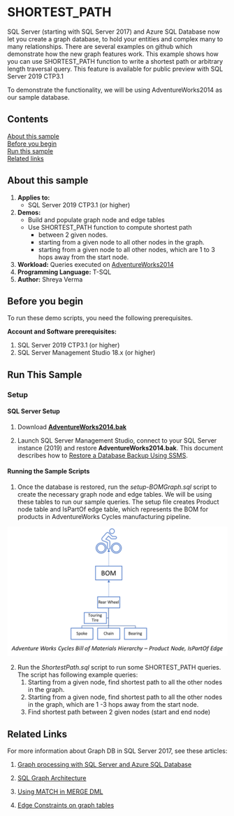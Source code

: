 # SHORTEST_PATH 
SQL Server (starting with SQL Server 2017) and Azure SQL Database now let you create a graph database, to hold your entities and complex many to many relationships. There are several examples on github which demonstrate how the new graph features work. This example shows how you can use SHORTEST_PATH function to write a shortest path or arbitrary length traversal query. This feature is available for public preview with SQL Server 2019 CTP3.1

 
To demonstrate the functionality, we will be using AdventureWorks2014 as our sample database.  

## Contents
[About this sample](#about-this-sample)<br/>
[Before you begin](#before-you-begin)<br/>
[Run this sample](#run-this-sample)<br/>
[Related links](#related-links)

## About this sample
1.  **Applies to:**
    -   SQL Server 2019 CTP3.1 (or higher)
2.  **Demos:**
    -   Build and populate graph node and edge tables
    -   Use SHORTEST_PATH function to compute shortest path 
        - between 2 given nodes.
        - starting from a given node to all other nodes in the graph.
        - starting from a given node to all other nodes, which are 1 to 3 hops away from the start node.
3.  **Workload:**  Queries executed on  [AdventureWorks2014](https://github.com/Microsoft/sql-server-samples/releases/download/adventureworks/AdventureWorks2014.bak)
4.  **Programming Language:**  T-SQL
5.  **Author:**  Shreya Verma

## Before you begin
To run these demo scripts, you need the following prerequisites.

**Account and Software prerequisites:**

1.  SQL Server 2019 CTP3.1 (or higher)
2.  SQL Server Management Studio 18.x (or higher)

## Run This Sample

### Setup

#### SQL Server Setup

1.  Download  [**AdventureWorks2014.bak**](https://github.com/Microsoft/sql-server-samples/releases/download/adventureworks/AdventureWorks2014.bak)
    
2.  Launch SQL Server Management Studio, connect to your SQL Server instance (2019) and restore  **AdventureWorks2014.bak**.  This document describes how to [Restore a Database Backup Using SSMS](https://docs.microsoft.com/en-us/sql/relational-databases/backup-restore/restore-a-database-backup-using-ssms). 


#### Running the Sample Scripts
1. Once the database is restored, run the *setup-BOMGraph.sql* script to create the necessary graph node and edge tables. We will be using these tables to run our sample queries. The setup file creates Product node table and IsPartOf edge table, which represents the BOM for products in AdventureWorks Cycles manufacturing pipeline. 

![AdventureWorksBOM](AdventureWorksBOM.png)


2. Run the *ShortestPath.sql* script to run some SHORTEST_PATH queries. The script has following example queries:
    1. Starting from a given node, find shortest path to all the other nodes in the graph.
    2. Starting from a given node, find shortest path to all the other nodes in the graph, which are 1 -3 hops away from the start node.
    3. Find shortest path between 2 given nodes (start and end node)
    
 
## Related Links

For more information about Graph DB in SQL Server 2017, see these articles:

1.  [Graph processing with SQL Server and Azure SQL Database](https://docs.microsoft.com/en-us/sql/relational-databases/graphs/sql-graph-overview)
    
2.  [SQL Graph Architecture](https://docs.microsoft.com/en-us/sql/relational-databases/graphs/sql-graph-architecture)
    
3.  [Using MATCH in MERGE DML](https://blogs.msdn.microsoft.com/sqlserverstorageengine/2018/07/16/match-support-in-merge-dml-for-graph-tables/)
4.  [Edge Constraints on graph tables](https://blogs.msdn.microsoft.com/sqlserverstorageengine/2018/09/28/public-preview-of-graph-edge-constraints-on-sql-server-2019/)

